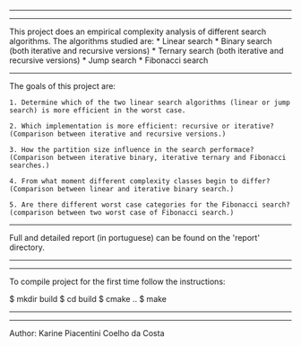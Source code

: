 --------------------------------------------------
--------------------------------------------------

This project does an empirical complexity analysis of different search algorithms. The algorithms studied are:
     * Linear search
     * Binary search (both iterative and recursive versions)
     * Ternary search (both iterative and recursive versions)
     * Jump search
     * Fibonacci search

--------------------------------------------------

The goals of this project are:

    1. Determine which of the two linear search algorithms (linear or jump search) is more efficient in the worst case.
    
    2. Which implementation is more efficient: recursive or iterative? (Comparison between iterative and recursive versions.)
    
    3. How the partition size influence in the search performace? (Comparison between iterative binary, iterative ternary and Fibonacci searches.)
    
    4. From what moment different complexity classes begin to differ? (Comparison between linear and iterative binary search.)
    
    5. Are there different worst case categories for the Fibonacci search? (comparison between two worst case of Fibonacci search.)
    
    
--------------------------------------------------
Full and detailed report (in portuguese) can be found on the 'report' directory. 

--------------------------------------------------
--------------------------------------------------
To compile project for the first time follow the instructions:

$ mkdir build
$ cd build
$ cmake ..
$ make

--------------------------------------------------
--------------------------------------------------

Author: Karine Piacentini Coelho da Costa
